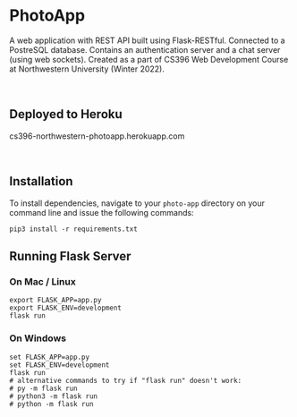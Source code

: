 # PhotoApp
A web application with REST API built using Flask-RESTful. Connected to a PostreSQL database. Contains an authentication server and a chat server (using web sockets). Created as a part of CS396 Web Development Course at Northwestern University (Winter 2022).

<br>

## Deployed to Heroku
cs396-northwestern-photoapp.herokuapp.com

<br>


## Installation
To install dependencies, navigate to your `photo-app` directory on your command line and issue the following commands:

```shell
pip3 install -r requirements.txt
```

## Running Flask Server

### On Mac / Linux
```shell
export FLASK_APP=app.py
export FLASK_ENV=development
flask run
```

### On Windows
```shell
set FLASK_APP=app.py
set FLASK_ENV=development
flask run
# alternative commands to try if "flask run" doesn't work:
# py -m flask run
# python3 -m flask run
# python -m flask run
```
